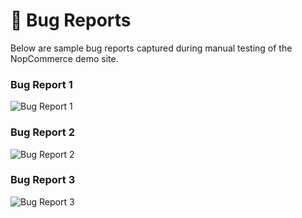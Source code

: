 # 🐞 Bug Reports

Below are sample bug reports captured during manual testing of the NopCommerce demo site.

### Bug Report 1
![Bug Report 1](https://github.com/johnpritombiswas/qa-suite/blob/main/Bug%20Report/bug_report_1?raw=true)

### Bug Report 2
![Bug Report 2](https://github.com/johnpritombiswas/qa-suite/blob/main/Bug%20Report/bug_report_2?raw=true)

### Bug Report 3
![Bug Report 3](https://github.com/johnpritombiswas/qa-suite/blob/main/Bug%20Report/bug_report_3?raw=true)



